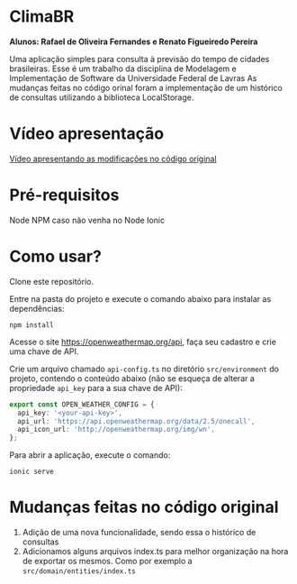 # ClimaBR

**Alunos: Rafael de Oliveira Fernandes e Renato Figueiredo Pereira**

Uma aplicação simples para consulta à previsão do tempo de cidades brasileiras.
Esse é um trabalho da disciplina de Modelagem e Implementação de Software da Universidade Federal de Lavras 
As mudanças feitas no código orinal foram a implementação de um histórico de consultas utilizando a biblioteca LocalStorage.

# Vídeo apresentação

[Vídeo apresentando as modificações no código original](https://youtu.be/iO0hrwO_EiA)

# Pré-requisitos

Node 
NPM caso não venha no Node
Ionic

# Como usar?

Clone este repositório.

Entre na pasta do projeto e execute o comando abaixo para instalar as dependências:

`npm install`

Acesse o site https://openweathermap.org/api, faça seu cadastro e crie uma chave de API.

Crie um arquivo chamado `api-config.ts` no diretório `src/environment` do projeto, contendo o conteúdo abaixo (não se esqueça de alterar a propriedade `api_key` para a sua chave de API):

```ts
export const OPEN_WEATHER_CONFIG = {
  api_key: '<your-api-key>',
  api_url: 'https://api.openweathermap.org/data/2.5/onecall',
  api_icon_url: 'http://openweathermap.org/img/wn',
};
```

Para abrir a aplicação, execute o comando:

`ionic serve`

# Mudanças feitas no código original
1. Adição de uma nova funcionalidade, sendo essa o histórico de consultas
2. Adicionamos alguns arquivos index.ts para melhor organização na hora de exportar os mesmos. Como por exemplo a `src/domain/entities/index.ts`
